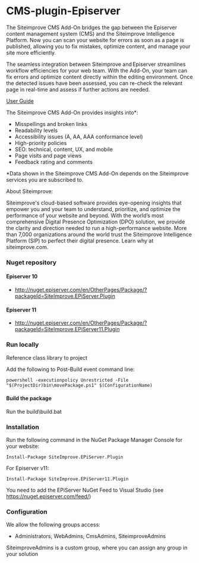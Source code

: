 # CMS-plugin-Episerver

The Siteimprove CMS Add-On bridges the gap between the Episerver content management system (CMS) and the Siteimprove Intelligence Platform. Now you can scan your website for errors as soon as a page is published, allowing you to fix mistakes, optimize content, and manage your site more efficiently.

The seamless integration between Siteimprove and Episerver streamlines workflow efficiencies for your web team. With the Add-On, your team can fix errors and optimize content directly within the editing environment. Once the detected issues have been assessed, you can re-check the relevant page in real-time and assess if further actions are needed.

[User Guide](https://cdn2.hubspot.net/hubfs/321800/Partners/Siteimprove%20Episerver%20Add-On%20User%20Guide.pdf)

The Siteimprove CMS Add-On provides insights into*:
* Misspellings and broken links
* Readability levels
* Accessibility issues (A, AA, AAA conformance level)
* High-priority policies
* SEO: technical, content, UX, and mobile 
* Page visits and page views
* Feedback rating and comments

*Data shown in the Siteimprove CMS Add-On depends on the Siteimprove services you are subscribed to.

About Siteimprove:

Siteimprove's cloud-based software provides eye-opening insights that empower you and your team to understand, prioritize, and optimize the performance of your website and beyond. With the world’s most comprehensive Digital Presence Optimization (DPO) solution, we provide the clarity and direction needed to run a high-performance website. More than 7,000 organizations around the world trust the Siteimprove Intelligence Platform (SIP) to perfect their digital presence. Learn why at siteimprove.com.


### Nuget repository
#### Episerver 10
 - http://nuget.episerver.com/en/OtherPages/Package/?packageId=SiteImprove.EPiServer.Plugin
#### Episerver 11
 - http://nuget.episerver.com/en/OtherPages/Package/?packageId=SiteImprove.EPiServer11.Plugin

### Run locally
Reference class library to project 

Add the following to Post-Build event command line:
``` shell
powershell -executionpolicy Unrestricted -File "$(ProjectDir)bin\movePackage.ps1" $(ConfigurationName)
```

#### Build the package
Run the build\build.bat

### Installation
Run the following command in the NuGet Package Manager Console for your website:
```
Install-Package SiteImprove.EPiServer.Plugin
```
For Episerver v11:
```
Install-Package SiteImprove.EPiServer11.Plugin
```

You need to add the EPiServer NuGet Feed to Visual Studio (see https://nuget.episerver.com/feed/)

### Configuration

We allow the following groups access:
* Administrators, WebAdmins, CmsAdmins, SiteimproveAdmins

SiteimproveAdmins is a custom group, where you can assign any group in your solution
